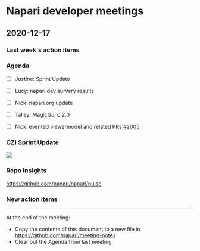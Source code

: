 # Napari developer meetings

## 2020-12-17

### Last week's action items

### Agenda
- [ ] Justine: Sprint Update
- [ ] Lucy: napari.dev survery results
- [ ] Nick: napari.org update
- [ ] Talley: MagicGui 0.2.0
- [ ] Nick: evented viewermodel and related PRs [#2005](https://github.com/napari/napari/pull/2005)


### CZI Sprint Update

![](https://i.imgur.com/NRdPyV8.png)


### Repo Insights

https://github.com/napari/napari/pulse





### New action items

------

At the end of the meeting:
- Copy the contents of this document to a new file in https://github.com/napari/meeting-notes
- Clear out the Agenda from last meeting
